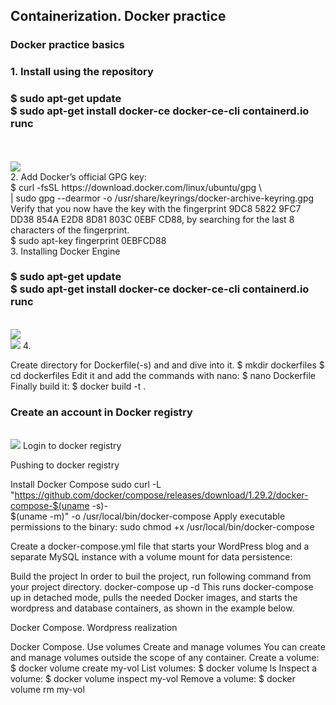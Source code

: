<h2>Containerization. Docker practice</h2>
<head>
<h3>Docker practice basics</h3>
<h3>1. Install using the repository</br>
 <h3>$ sudo apt-get update</br>
$ sudo apt-get install docker-ce docker-ce-cli containerd.io runc</h3></br>
</br><img src="https://github.com/korotetskiy/img/blob/main/d1.png"></br>
2. Add Docker’s official GPG key:</br>
$ curl -fsSL https://download.docker.com/linux/ubuntu/gpg \</br>
| sudo gpg --dearmor -o /usr/share/keyrings/docker-archive-keyring.gpg</br>
Verify that you now have the key with the fingerprint 9DC8 5822 9FC7 DD38 854A E2D8 8D81 803C 0EBF CD88, by searching for the last 8 characters of the fingerprint.</br>
$ sudo apt-key fingerprint 0EBFCD88</br>
3. Installing Docker Engine</br>
<h3>$ sudo apt-get update</br>
$ sudo apt-get install docker-ce docker-ce-cli containerd.io runc</h3></br>
<img src="https://github.com/korotetskiy/img/blob/main/d22.png"></br>
<img src="https://github.com/korotetskiy/img/blob/main/db3.png">
4.


Create directory for Dockerfile(-s) and and dive into it.
$ mkdir dockerfiles
$ cd dockerfiles
Edit it and add the commands with nano:
$ nano Dockerfile
Finally build it:
$ docker build -t <tag> .

<h3>Create an account in Docker registry</h3></br><img src="https://github.com/korotetskiy/img/blob/main/d21.png">
Login to docker registry

Pushing to docker registry

Install Docker Compose
sudo curl -L "https://github.com/docker/compose/releases/download/1.29.2/docker-compose-$(uname -s)-\
$(uname -m)" -o /usr/local/bin/docker-compose
Apply executable permissions to the binary:
sudo chmod +x /usr/local/bin/docker-compose

Create a docker-compose.yml file that starts your WordPress blog and a separate MySQL instance with a volume mount for data persistence:


Build the project In order to buil the project, run following command from your project directory.
docker-compose up -d
This runs docker-compose up in detached mode, pulls the needed Docker images, and starts the wordpress and database containers, as shown in the example below.

Docker Compose. Wordpress realization


Docker Compose. Use volumes
Create and manage volumes
You can create and manage volumes outside the scope of any container.
Create a volume:
$ docker volume create my-vol
List volumes:
$ docker volume ls
Inspect a volume:
$ docker volume inspect my-vol
Remove a volume:
$ docker volume rm my-vol



</h3>
